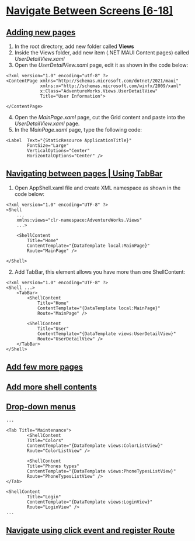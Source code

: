 # [Navigate Between Screens [6-18]](https://youtu.be/1FI3fAe1bBA?si=EgCgLv9-DcDaEnsm)

## [Adding new pages](https://youtu.be/1FI3fAe1bBA?t=71)

1. In the root directory, add new folder called **Views**
2. Inside the Views folder, add new item (.NET MAUI Content pages) called *UserDetailView.xaml*
3. Open the *UserDetailView.xaml* page, edit it as shown in the code below:

```
<?xml version="1.0" encoding="utf-8" ?>
<ContentPage xmlns="http://schemas.microsoft.com/dotnet/2021/maui"
             xmlns:x="http://schemas.microsoft.com/winfx/2009/xaml"
             x:Class="AdventureWorks.Views.UserDetailView"
             Title="User Information">
        
</ContentPage>
```

4. Open the *MainPage.xaml* page, cut the Grid content and paste into the *UserDetailView.xaml* page.
5. In the *MainPage.xaml* page, type the following code:

```
<Label  Text="{StaticResource ApplicationTitle}"
        FontSize="Large"
        VerticalOptions="Center"
        HorizontalOptions="Center" />
```

## [Navigating between pages | Using TabBar](https://youtu.be/1FI3fAe1bBA?t=242)

1. Open AppShell.xaml file and create XML namespace as shown in the code below:

```
<?xml version="1.0" encoding="UTF-8" ?>
<Shell
    ...
    xmlns:views="clr-namespace:AdventureWorks.Views"
    ...>

    <ShellContent
        Title="Home"
        ContentTemplate="{DataTemplate local:MainPage}"
        Route="MainPage" />

</Shell>
```

2. Add TabBar, this element allows you have more than one ShellContent:

```
<?xml version="1.0" encoding="UTF-8" ?>
<Shell ...>
    <TabBar>
        <ShellContent
            Title="Home"
            ContentTemplate="{DataTemplate local:MainPage}"
            Route="MainPage" />

        <ShellContent
            Title="User"
            ContentTemplate="{DataTemplate views:UserDetailView}"
            Route="UserDetailView" />
    </TabBar>
</Shell>
```

## [Add few more pages](https://youtu.be/1FI3fAe1bBA?t=532)

## [Add more shell contents](https://youtu.be/1FI3fAe1bBA?t=572)

## [Drop-down menus](https://youtu.be/1FI3fAe1bBA?t=647)

```
...

<Tab Title="Maintenance">
        <ShellContent
        Title="Colors"
        ContentTemplate="{DataTemplate views:ColorListView}"
        Route="ColorListView" />

        <ShellContent
        Title="Phones types"
        ContentTemplate="{DataTemplate views:PhoneTypesListView}"
        Route="PhoneTypesListView" />
</Tab>

<ShellContent
        Title="Login"
        ContentTemplate="{DataTemplate views:LoginView}"
        Route="LoginView" />
...
```

## [Navigate using click event and register Route](https://youtu.be/1FI3fAe1bBA?t=781)